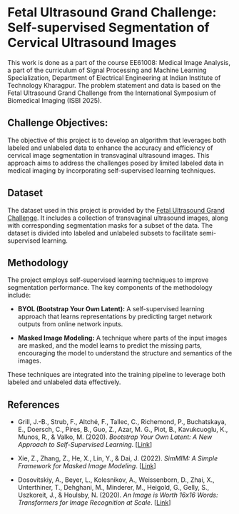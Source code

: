 # Fetal Ultrasound Grand Challenge: Self-supervised Segmentation of Cervical Ultrasound Images
This work is done as a part of the course EE61008: Medical Image Analysis, a part of the curriculum of Signal Processing and Machine Learning Specialization, Department of Electrical Engineering at Indian Institute of Technology Kharagpur. The problem statement and data is based on the Fetal Ultrasound Grand Challenge from the International Symposium of Biomedical Imaging (ISBI 2025). 

## Challenge Objectives: 
The objective of this project is to develop an algorithm that leverages both labeled and unlabeled data to enhance the accuracy and efficiency of cervical image segmentation in transvaginal ultrasound images. This approach aims to address the challenges posed by limited labeled data in medical imaging by incorporating self-supervised learning techniques.​


## Dataset 
The dataset used in this project is provided by the [Fetal Ultrasound Grand Challenge](https://www.codabench.org/competitions/4781/). It includes a collection of transvaginal ultrasound images, along with corresponding segmentation masks for a subset of the data. The dataset is divided into labeled and unlabeled subsets to facilitate semi-supervised learning.​

## Methodology
The project employs self-supervised learning techniques to improve segmentation performance. The key components of the methodology include:​

- **BYOL (Bootstrap Your Own Latent):** A self-supervised learning approach that learns representations by predicting target network outputs from online network inputs.​

- **Masked Image Modeling:** A technique where parts of the input images are masked, and the model learns to predict the missing parts, encouraging the model to understand the structure and semantics of the images.​

These techniques are integrated into the training pipeline to leverage both labeled and unlabeled data effectively.

## References 

- Grill, J.-B., Strub, F., Altché, F., Tallec, C., Richemond, P., Buchatskaya, E., Doersch, C., Pires, B., Guo, Z., Azar, M. G., Piot, B., Kavukcuoglu, K., Munos, R., & Valko, M. (2020). *Bootstrap Your Own Latent: A New Approach to Self-Supervised Learning*. [[Link](https://arxiv.org/abs/2006.07733)]

- Xie, Z., Zhang, Z., He, X., Lin, Y., & Dai, J. (2022). *SimMIM: A Simple Framework for Masked Image Modeling*. [[Link](https://arxiv.org/abs/2111.09886)]

- Dosovitskiy, A., Beyer, L., Kolesnikov, A., Weissenborn, D., Zhai, X., Unterthiner, T., Dehghani, M., Minderer, M., Heigold, G., Gelly, S., Uszkoreit, J., & Houlsby, N. (2020). *An Image is Worth 16x16 Words: Transformers for Image Recognition at Scale*. [[Link](https://arxiv.org/abs/2010.11929)]
